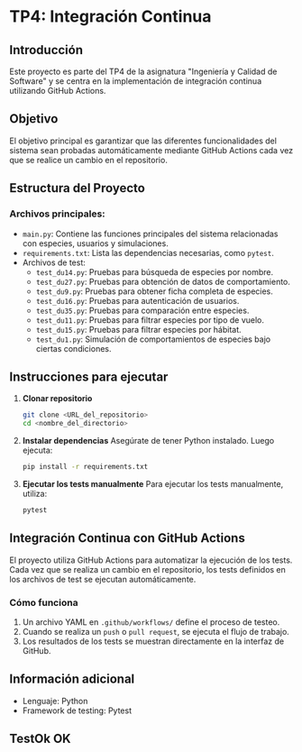 # TP4: Integración Continua

## Introducción
Este proyecto es parte del TP4 de la asignatura "Ingeniería y Calidad de Software" y se centra en la implementación de integración continua utilizando GitHub Actions.

## Objetivo
El objetivo principal es garantizar que las diferentes funcionalidades del sistema sean probadas automáticamente mediante GitHub Actions cada vez que se realice un cambio en el repositorio.

## Estructura del Proyecto
### Archivos principales:
- `main.py`: Contiene las funciones principales del sistema relacionadas con especies, usuarios y simulaciones.
- `requirements.txt`: Lista las dependencias necesarias, como `pytest`.
- Archivos de test:
  - `test_du14.py`: Pruebas para búsqueda de especies por nombre.
  - `test_du27.py`: Pruebas para obtención de datos de comportamiento.
  - `test_du9.py`: Pruebas para obtener ficha completa de especies.
  - `test_du16.py`: Pruebas para autenticación de usuarios.
  - `test_du35.py`: Pruebas para comparación entre especies.
  - `test_du11.py`: Pruebas para filtrar especies por tipo de vuelo.
  - `test_du15.py`: Pruebas para filtrar especies por hábitat.
  - `test_du1.py`: Simulación de comportamientos de especies bajo ciertas condiciones.

## Instrucciones para ejecutar
1. **Clonar repositorio**
   ```bash
   git clone <URL_del_repositorio>
   cd <nombre_del_directorio>
   ```

2. **Instalar dependencias**
   Asegúrate de tener Python instalado. Luego ejecuta:
   ```bash
   pip install -r requirements.txt
   ```

3. **Ejecutar los tests manualmente**
   Para ejecutar los tests manualmente, utiliza:
   ```bash
   pytest
   ```

## Integración Continua con GitHub Actions
El proyecto utiliza GitHub Actions para automatizar la ejecución de los tests. Cada vez que se realiza un cambio en el repositorio, los tests definidos en los archivos de test se ejecutan automáticamente.

### Cómo funciona
1. Un archivo YAML en `.github/workflows/` define el proceso de testeo.
2. Cuando se realiza un `push` o `pull request`, se ejecuta el flujo de trabajo.
3. Los resultados de los tests se muestran directamente en la interfaz de GitHub.


## Información adicional
- Lenguaje: Python
- Framework de testing: Pytest

## TestOk OK
